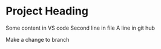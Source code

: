 # Project Heading
Some content in VS code
Second line in file 
A line in git hub

Make a change to branch

